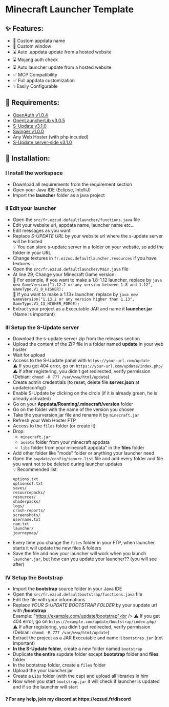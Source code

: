# Minecraft Launcher Template

<h2>✨ Features:</h2>

<p>

- 🎈 Custom appdata name
- 🎈 Custom window
- ⌛ Auto .appdata update from a hosted website
- ⌛ Mojang auth check
- ⌛ Auto launcher update from a hosted website
- ✅ MCP Compatibility
- ✅ Full appdata customization
- ✨Easily Configurable

</p>

<h2>🛑 Requirements:</h2>

<p>

- [OpenAuth v1.0.4](https://ezzud.fr/others/openauth-1.0.4.jar)
- [OpenLauncherLib v3.0.5](https://ezzud.fr/others/openlauncherlib-3.0.5.jar)
- [S-Update v3.1.0](https://ezzud.fr/others/s-update-3.1.0-BETA.jar)
- [Swinger v1.0.0](https://ezzud.fr/others/swinger-1.0.0-BETA.jar)
- Any Web Hoster (with php incuded)
- [S-Update server-side v3.1.0](https://github.com/Litarvan/S-Update-Server/releases)

</p>

<h2>📜 Installation:</h2>

<h3>I Install the workspace</h3>
<p>

- Download all requirements from the requirement section 
- Open your Java IDE (Eclipse, IntelliJ)
- Import the **launcher** folder as a java project


</p>

<h3>II Edit your launcher</h3>

<p>

- Open the `src/fr.ezzud.defaultlauncher/functions.java` file
- Edit your website url, appdata name, launcher name etc...
- Edit messages as you want
- Replace *S-UPDATE URL* by your website url where the s-update server will be hosted <br>
💡 You can store s-update server in a folder on your website, so add the folder in your URL
- Change textures in `fr.ezzud.defaultlauncher.resources` if you have textures...
- Open the `src/fr.ezzud.defaultlauncher/Main.java` file
- At line 29, Change your Minecraft Game version:<br>
📢 For example, if you want to make a 1.8-1.12 launcher, replace by ```java new GameVersion("1.12.2 or any version between 1.8 and 1.12", GameType.V1_8_HIGHER);```<br>
📢 If you want to make a 1.13+ launcher, replace by ```java new GameVersion("1.13.2 or any version higher than 1.13", GameType.V1_13_HIGHER_FORGE);```
- Extract your project as a Executable JAR and name it **launcher.jar** (Name is important)

</p>

<h3>III Setup the S-Update server</h3>

<p>

- Download the s-update server zip from the releases section
- Upload the content of the ZIP file in a folder named **update** in your web hoster
- Wait for upload
- Access to the S-Update panel with `https://your-url.com/update`<br />
  ⚠ If you get 404 error, go on `https://your-url.com/update/index.php/`<br />
  ⚠ If after registering, you didn't get redirected, verify permission (Debian: `chmod -R 777 /var/www/html/update`)<br />
- Create admin credentials (to reset, delete file **server.json** at update/config/)
- Enable S-Update by clicking on the circle (if it is already green, he is already activated) 
- Go on your **Appdata/Roaming/.minecraft/version** folder
- Go on the folder with the name of the version you chosen
- Take the yourversion.jar file and rename it by `minecraft.jar`
- Refresh your Web Hoster FTP
- Access to the `files` folder (or create it)
- Drop:<br>
  - `minecraft.jar`
  - `assets` folder from your minecraft appdata
  - `libs` folder from your minecraft appdata"
  in the **files** folder
- Add other folder like "mods" folder or anything your launcher need
- Open the `supdate/config/ignore.list` file and add every folder and file you want not to be deleted during launcher updates<br>
💡 Recommended list:<br>
  ```
  options.txt
  optionsof.txt
  saves/
  resourcepacks/
  resources/
  shaderpacks/
  logs/
  crash-reports/
  screenshots/
  username.txt
  ram.txt
  launcher/
  journeymap/
  ```
- Every time you change the `files` folder in your FTP, when launcher starts it will update the new files & folders
- Save the file and now your launcher will work when you launch `launcher.jar`, but how can you update your launcher?? (you will see after)

</p>


<h3>IV Setup the Bootstrap</h3>

<p>

- Import the **bootstrap** source folder in your Java IDE 
- Open the `src/fr.ezzud.defaultbootstrap/functions.java` file
- Edit the file with your informations
- Replace *YOUR S-UPDATE BOOTSTRAP FOLDER* by your supdate url with **/bootstrap**<br>
Example: "https://example.com/update/bootstrap"<br />
  ⚠ If you get 404 error, go on `https://example.com/update/bootstrap/index.php/`<br />
  ⚠ If after registering, you didn't get redirected, verify permission (Debian: `chmod -R 777 /var/www/html/update`)<br />
- Extract the project as a JAR Executable and name it `bootstrap.jar` (not important)
- **In the S-Update folder**, create a new folder named `bootstrap`
- Duplicate __the entire__ supdate folder except **bootstrap** folder and **files** folder
- In the bootstrap folder, create a `files` folder
- Upload the your launcher.jar
- Create a `Libs` folder (with the cap) and upload all libraries in him
- Now when you start `bootstrap.jar` it will check if launcher is updated and if so the launcher will start

</p>

<h4>❓ For any help, join my discord at https://ezzud.fr/discord</h4>

